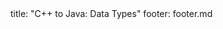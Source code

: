 <frontmatter>
title: "C++ to Java: Data Types"
footer: footer.md
</frontmatter>

<include src="navbar.md" boilerplate />

<include src="container-inPage-asFlat.md" boilerplate />